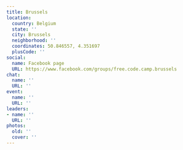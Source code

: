 ```yaml
---
title: Brussels
location:
  country: Belgium
  state: ''
  city: Brussels
  neighborhood: ''
  coordinates: 50.846557, 4.351697
  plusCode: ''
social:
  name: Facebook page
  URL: https://www.facebook.com/groups/free.code.camp.brussels
chat:
  name: ''
  URL: ''
event:
  name: ''
  URL: ''
leaders:
- name: ''
  URL: ''
photos:
  old: ''
  cover: ''
---
```

